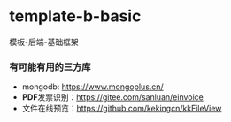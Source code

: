 # template-b-basic
模板-后端-基础框架

### 有可能有用的三方库
- mongodb: https://www.mongoplus.cn/
- **PDF**发票识别：https://gitee.com/sanluan/einvoice
- 文件在线预览：https://github.com/kekingcn/kkFileView